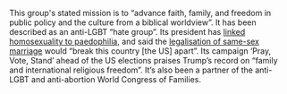 This group's stated mission is to “advance faith, family, and freedom in public policy and the culture from a biblical worldview”. It has been described as an anti-LGBT “hate group”. Its president has [linked homosexuality to paedophilia](https://www.rightwingwatch.org/post/frc-scientists-refuse-to-accept-clear-correlation-between-homosexuality-and-pedophilia/), and said the [legalisation of same-sex marriage](https://www.rightwingwatch.org/post/revolution-anti-gay-activists-threaten-uprising-if-supreme-court-approves-marriage-equality/) would “break this country [the US] apart”. Its campaign ‘Pray, Vote, Stand’ ahead of the US elections praises Trump’s record on “family and international religious freedom”. It’s also been a partner of the anti-LGBT and anti-abortion World Congress of Families.

